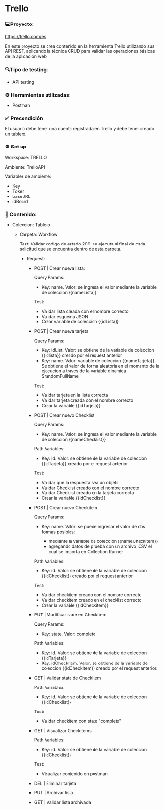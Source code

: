 # Trello

### 💻Proyecto: 
https://trello.com/es

En este proyecto se crea contenido en la herramienta Trello utilizando sus API REST, aplicando la técnica CRUD para validar las operaciones básicas de la aplicación web.

### 🔍Tipo de testing:
* API testing

### ⚙ Herramientas utilizadas:
* Postman

### ✅ Precondición

El usuario debe tener una cuenta registrada en Trello y debe tener creado un tablero.

### ⚙️ Set up

Workspace: TRELLO

Ambiente: TrelloAPI

Variables de ambiente:
* Key
* Token
* baseURL
* idBoard

### 📁 Contenido:
- Coleccion: Tablero
  - Carpeta: Workflow

    Test: Validar codigo de estado 200: se ejecuta al final de cada solicitud que se encuentra dentro de esta carpeta. 

    - Request:
      - POST | Crear nueva lista:

        Query Params:
        - Key: name. Valor: se ingresa el valor mediante la variable de coleccion {{nameLista}}
        
        Test:
        - Validar lista creada con el nombre correcto
        - Validar esquema JSON
        - Crear variable de coleccion {{idLista}}
        
      - POST | Crear nueva tarjeta

        Query Params:
        - Key: idList. Valor: se obtiene de la variable de coleccion {{idlista}} creado por el request anterior
        - Key: name. Valor: variable de coleccion {{nameTarjeta}}. Se obtiene el valor de forma aleatoria en el momento de la ejecucion a traves de la variable dinamica $randomFullName
            
        Test:
        - Validar tarjeta en la lista correcta
        - Validar tarjeta creada con el nombre correcto
        - Crear la variable {{idTarjeta}}
          
      - POST | Crear nuevo Checklist

        Query Params:
        - Key: name. Valor: se ingresa el valor mediante la variable de coleccion {{nameChecklist}}
     
        Path Variables:
        -   Key: id. Valor: se obtiene de la variable de coleccion {{idTarjeta}} creado por el request anterior
        
        Test:
        - Validar que la respuesta sea un objeto
        - Validar Checklist creado con el nombre correcto
        - Validar Checklist creado en la tarjeta correcta
        - Crear la variable {{idChecklist}}

    
      - POST | Crear nuevo Checkitem
        
        Query Params:
        - Key: name. Valor: se puede ingresar el valor de dos formas posibles:
        
            - mediante la variable de coleccion {{nameCheckitem}}
            - agregando datos de prueba con un archivo .CSV el cual se importa en Collection Runner
 
        Path Variables:
        -   Key: id. Valor: se obtiene de la variable de coleccion {{idChecklist}} creado por el request anterior
       
        Test:
        - Validar checkitem creado con el nombre correcto
        - Validar checkitem creado en el checklist correcto
        - Crear la variable {{idCheckitem}}
      
      - PUT | Modificar state en CheckItem
        
        Query Params:
        - Key: state. Valor: complete
          
        Path Variables:
        -   Key: id. Valor: se obtiene de la variable de coleccion {{idTarjeta}}
        -   Key: idCheckItem. Valor: se obtiene de la variable de coleccion {{idCheckitem}} creado por el request anterior.
       
      - GET | Validar state de CheckItem
        
         Path Variables:
        -   Key: id. Valor: se obtiene de la variable de coleccion {{idChecklist}}
        
        Test:
        - Validar checkitem con state "complete"
          
      - GET | Visualizar Checkitems
        
        Path Variables:
        -   Key: id. Valor: se obtiene de la variable de coleccion {{idChecklist}}
          
        Test:
        - Visualizar contenido en postman
          
        
      - DEL | Eliminar tarjeta
      - PUT | Archivar lista
      - GET | Validar lista archivada
